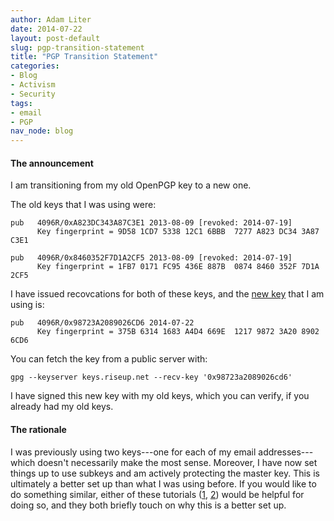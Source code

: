 ```yaml
---
author: Adam Liter
date: 2014-07-22
layout: post-default
slug: pgp-transition-statement
title: "PGP Transition Statement"
categories:
- Blog
- Activism
- Security
tags:
- email
- PGP
nav_node: blog
---
```


#### The announcement

I am transitioning from my old OpenPGP key to a new one.

The old keys that I was using were:

    pub   4096R/0xA823DC343A87C3E1 2013-08-09 [revoked: 2014-07-19]
	      Key fingerprint = 9D58 1CD7 5338 12C1 6BBB  7277 A823 DC34 3A87 C3E1

    pub   4096R/0x8460352F7D1A2CF5 2013-08-09 [revoked: 2014-07-19]
          Key fingerprint = 1FB7 0171 FC95 436E 887B  0874 8460 352F 7D1A 2CF5

I have issued recovcations for both of these keys, and the [new key][NewKey] that I am using is:

	pub   4096R/0x98723A2089026CD6 2014-07-22
          Key fingerprint = 375B 6314 1683 A4D4 669E  1217 9872 3A20 8902 6CD6

You can fetch the key from a public server with:

    gpg --keyserver keys.riseup.net --recv-key '0x98723a2089026cd6'

I have signed this new key with my old keys, which you can verify, if you already had my old keys.

#### The rationale

I was previously using two keys---one for each of my email addresses---which doesn't necessarily make the most sense. Moreover, I have now set things up to use subkeys and am actively protecting the master key. This is ultimately a better set up than what I was using before. If you would like to do something similar, either of these tutorials ([1][1], [2][2]) would be helpful for doing so, and they both briefly touch on why this is a better set up.

[NewKey]: https://keybase.io/adamliter/key.asc
[1]: http://www.void.gr/kargig/blog/2013/12/02/creating-a-new-gpg-key-with-subkeys/
[2]: https://alexcabal.com/creating-the-perfect-gpg-keypair/
[commits]: https://github.com/adamliter/adamliter.github.io/commits/master/_posts/2014-07-22-pgp-transition-statement.md
